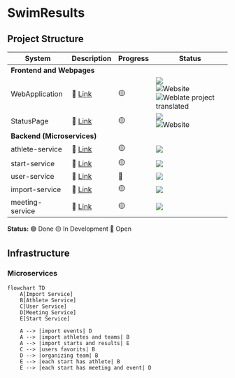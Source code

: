 # SwimResults

## Project Structure

<table>
    <thead>
        <tr>
            <th>System</th>
            <th>Description</th>
            <th>Progress</th>
            <th>Status</th>
        </tr>
    </thead>
    <tbody>
        <tr>
            <td colspan=4><b>Frontend and Webpages</b></td>
        </tr>
        <tr>
            <td>WebApplication</td>
            <td>🔗 <a href="https://github.com/SwimResults/WebApplication">Link</a></td>
            <td>🟡</td>
            <td>
                <img src="https://img.shields.io/github/actions/workflow/status/swimresults/WebApplication/node.js.yml?label=Action&logo=github&style=flat-square">
                <br>
                <img alt="Website" src="https://img.shields.io/website?style=flat-square&url=https%3A%2F%2Fapp.swimresults.de">
                <br>
                <img alt="Weblate project translated" src="https://img.shields.io/weblate/progress/swimresults?server=https%3A%2F%2Fweblate.swimresults.de&style=flat-square">
            </td>
        </tr>
        <tr>
            <td>StatusPage</td>
            <td>🔗 <a href="https://github.com/SwimResults/StatusPage">Link</a></td>
            <td>🟡</td>
            <td>
                <img src="https://img.shields.io/github/actions/workflow/status/swimresults/StatusPage/main.yml?label=Action&logo=github&style=flat-square">
                <br>
                <img alt="Website" src="https://img.shields.io/website?style=flat-square&url=https%3A%2F%2Fstatus.swimresults.de">
            </td>
        </tr>
        <tr>
            <td colspan=4><b>Backend (Microservices)</b></td>
        </tr>
        <tr>
            <td>athlete-service</td>
            <td>🔗 <a href="https://github.com/SwimResults/athlete-service">Link</a></td>
            <td>🟡</td>
            <td>
                <img src="https://img.shields.io/github/actions/workflow/status/swimresults/athlete-service/go.yml?label=Action&logo=github&style=flat-square">
            </td>
        </tr>
        <tr>
            <td>start-service</td>
            <td>🔗 <a href="https://github.com/SwimResults/start-service">Link</a></td>
            <td>🟡</td>
            <td><img src="https://img.shields.io/github/actions/workflow/status/swimresults/start-service/go.yml?label=Action&logo=github&style=flat-square"></td>
        </tr>
        <tr>
            <td>user-service</td>
            <td>🔗 <a href="https://github.com/SwimResults/user-service">Link</a></td>
            <td>🔴</td>
            <td><img src="https://img.shields.io/github/actions/workflow/status/swimresults/user-service/go.yml?label=Action&logo=github&style=flat-square"></td>
        </tr>
        <tr>
            <td>import-service</td>
            <td>🔗 <a href="https://github.com/SwimResults/import-service">Link</a></td>
            <td>🟡</td>
            <td><img src="https://img.shields.io/github/actions/workflow/status/swimresults/import-service/go.yml?label=Action&logo=github&style=flat-square"></td>
        </tr>
        <tr>
            <td>meeting-service</td>
            <td>🔗 <a href="https://github.com/SwimResults/meeting-service">Link</a></td>
            <td>🟡</td>
            <td><img src="https://img.shields.io/github/actions/workflow/status/swimresults/meeting-service/go.yml?label=Action&logo=github&style=flat-square"></td>
        </tr>
    </tbody>
</table>

**Status:**
🟢 Done
🟡 In Development
🔴 Open




## Infrastructure

### Microservices

```mermaid
flowchart TD
    A[Import Service]
    B[Athlete Service]
    C[User Service]
    D[Meeting Service]
    E[Start Service]
    
    A --> |import events| D
    A --> |import athletes and teams| B
    A --> |import starts and results| E
    C --> |users favorits| B
    D --> |organizing team| B
    E --> |each start has athlete| B
    E --> |each start has meeting and event| D
```
